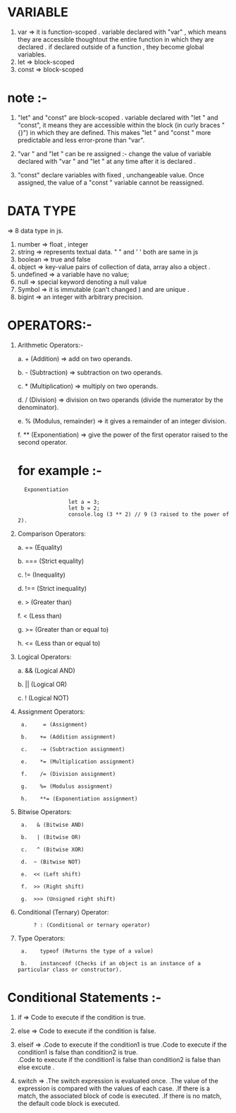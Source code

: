 # VARIABLE 
1. var => it is function-scoped . variable declared with "var" , which means they are accessible thoughtout the entire function in which they are declared . if declared outside of a function , they become global variables.
2. let => block-scoped
3. const => block-scoped

# note :-
1. "let" and "const" are block-scoped . variable declared with "let " and "const", it means they are accessible within the block (in curly braces  "{}") in which they are defined. This makes "let " and "const " more predictable and less error-prone than "var".

2. "var " and "let " can be re assigned :- change  the value of variable declared with "var " and "let " at any time after it is declared .

3. "const" declare variables with fixed , unchangeable value. Once assigned, the value of a "const " variable cannot be reassigned.

# DATA TYPE 
=> 8 data type in js.
1. number => float , integer 
2. string => represents textual data. " " and '  ' both are same in js 
3. boolean => true and false
4. object =>  key-value pairs of collection of data, array also a object .
5. undefined => a variable have no value;
6. null => special keyword denoting a null value
7. Symbol =>  it is immutable (can't changed ) and are unique .
8. bigint => an integer with arbitrary precision.

# OPERATORS:-

1. Arithmetic Operators:-

    a.   + (Addition) => add on two operands.

    b.  - (Subtraction) => subtraction on two operands.

    c.   * (Multiplication) => multiply  on two operands.
    
    d.   / (Division) => division on two operands (divide the numerator by the denominator).
    
    e.   % (Modulus, remainder) =>  it gives a remainder of an integer division. 
    
    f.   ** (Exponentiation) => give the power of the first operator raised to the second operator.
    
    #   for example :- 
    
         Exponentiation 
         
                       let a = 3;
                       let b = 2;
                       console.log (3 ** 2) // 9 (3 raised to the power of 2).

2. Comparison Operators:

   a.     == (Equality)

   b.     === (Strict equality)

   c.     != (Inequality)

   d.     !== (Strict inequality)

   e.     > (Greater than)

   f.     < (Less than)

   g.     >= (Greater than or equal to)

   h.     <= (Less than or equal to)


3. Logical Operators:

      a.      && (Logical AND)

      b.      || (Logical OR)

      c.      ! (Logical NOT)

4. Assignment Operators:

        a.     = (Assignment)

        b.    += (Addition assignment)

        c.    -= (Subtraction assignment)

        e.    *= (Multiplication assignment)

        f.    /= (Division assignment)

        g.    %= (Modulus assignment)

        h.    **= (Exponentiation assignment)

5. Bitwise Operators:

        a.   & (Bitwise AND)

        b.   | (Bitwise OR)

        c.   ^ (Bitwise XOR)

        d.  ~ (Bitwise NOT)

        e.  << (Left shift)

        f.  >> (Right shift)

        g.  >>> (Unsigned right shift)

6. Conditional (Ternary) Operator:

            ? : (Conditional or ternary operator)

7. Type Operators:

        a.    typeof (Returns the type of a value)

        b.    instanceof (Checks if an object is an instance of a particular class or constructor).


# Conditional Statements :-

1. if =>  Code to execute if the condition is true.

2. else => Code to execute if the condition is false.

3. elseif => .Code to execute if the condition1 is true 
          .Code to execute if the condition1 is false than condition2 is true.    
          .Code to execute if the condition1 is false than condition2 is false than else excute .

4. switch => .The switch expression is evaluated once.
             .The value of the expression is compared with the values of each case.
             .If there is a match, the associated block of code is executed.
             .If there is no match, the default code block is executed.
